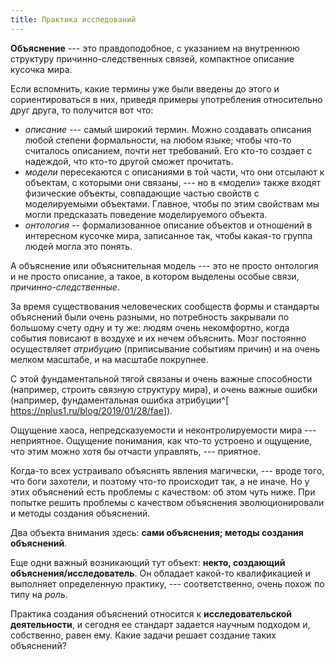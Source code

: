 ```yaml
---
title: Практика исследований
---
```


**Объяснение** --- это правдоподобное, с указанием на внутреннюю
структуру причинно-следственных связей, компактное описание кусочка
мира.

Если вспомнить, какие термины уже были введены до этого и
сориентироваться в них, приведя примеры употребления относительно друг
друга, то получится вот что:

-   *описание* --- самый широкий термин. Можно создавать описания любой
    степени формальности, на любом языке; чтобы что-то считалось
    описанием, почти нет требований. Его кто-то создает с надеждой, что
    кто-то другой сможет прочитать.
-   *модели* пересекаются с описаниями в той части, что они отсылают к
    объектам, с которыми они связаны, --- но в «модели» также входят
    физические объекты, совпадающие частью свойств с моделируемыми
    объектами. Главное, чтобы по этим свойствам мы могли предсказать
    поведение моделируемого объекта.
-   *онтология* -- формализованное описание объектов и отношений в
    интересном кусочке мира, записанное так, чтобы какая-то группа людей
    могла это понять.

А объяснение или объяснительная модель --- это не просто онтология и не
просто описание, а такое, в котором выделены особые связи,
*причинно-следственные*.

За время существования человеческих сообществ формы и стандарты
объяснений были очень разными, но потребность закрывали по большому
счету одну и ту же: людям очень некомфортно, когда события повисают в
воздухе и их нечем объяснить. Мозг постоянно осуществляет *атрибуцию*
(приписывание событиям причин) и на очень мелком масштабе, и на масштабе
покрупнее.

С этой фундаментальной тягой связаны и очень важные способности
(например, строить связную структуру мира), и очень важные ошибки
(например, фундаментальная ошибка атрибуции^[
<https://nplus1.ru/blog/2019/01/28/fae>]).

Ощущение хаоса, непредсказуемости и неконтролируемости мира ---
неприятное. Ощущение понимания, как что-то устроено и ощущение, что этим
можно хотя бы отчасти управлять, --- приятное.

Когда-то всех устраивало объяснять явления магически, --- вроде того,
что боги захотели, и поэтому что-то происходит так, а не иначе. Но у
этих объяснений есть проблемы с качеством: об этом чуть ниже. При
попытке решить проблемы с качеством объяснения эволюционировали и методы
создания объяснений.

Два объекта внимания здесь: **сами объяснения; методы создания
объяснений**.

Еще одни важный возникающий тут объект: **некто, создающий
объяснения/исследователь**. Он обладает какой-то квалификацией и
выполняет определенную практику, --- соответственно, очень похож по типу
на *роль*.

Практика создания объяснений относится к **исследовательской
деятельности**, и сегодня ее стандарт задается научным подходом и,
собственно, равен ему. Какие задачи решает создание таких объяснений?
